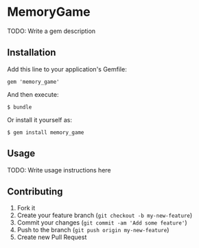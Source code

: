 # MemoryGame

TODO: Write a gem description

## Installation

Add this line to your application's Gemfile:

    gem 'memory_game'

And then execute:

    $ bundle

Or install it yourself as:

    $ gem install memory_game

## Usage

TODO: Write usage instructions here

## Contributing

1. Fork it
2. Create your feature branch (`git checkout -b my-new-feature`)
3. Commit your changes (`git commit -am 'Add some feature'`)
4. Push to the branch (`git push origin my-new-feature`)
5. Create new Pull Request
